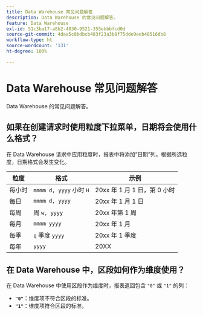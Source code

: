 ```yaml
---
title: Data Warehouse 常见问题解答
description: Data Warehouse 的常见问题解答。
feature: Data Warehouse
exl-id: 51c3ba17-a8b2-4030-9521-355ebbbfcd0d
source-git-commit: 4daa5c8bdbcb483f23a3b8f75dde9eeb48516db8
workflow-type: ht
source-wordcount: '131'
ht-degree: 100%

---
```


# Data Warehouse 常见问题解答

Data Warehouse 的常见问题解答。

## 如果在创建请求时使用粒度下拉菜单，日期将会使用什么格式？

在 Data Warehouse 请求中应用粒度时，报表中将添加“日期”列。根据所选粒度，日期格式会发生变化。

| 粒度 | 格式 | 示例 |
| --- | --- | --- |
| 每小时 | `mmmm d, yyyy` 小时 `H` | 20xx 年 1 月 1 日，第 0 小时 |
| 每日 | `mmmm d, yyyy` | 20xx 年 1 月 1 日 |
| 每周 | 周 `w, yyyy` | 20xx 年第 1 周  |
| 每月 | `mmmm yyyy` | 20xx 年 1 月 |
| 每季 | `q` 季度 `yyyy` | 20xx 年 1 季度 |
| 每年 | `yyyy` | 20XX |

## 在 Data Warehouse 中，区段如何作为维度使用？

在 Data Warehouse 中使用区段作为维度时，报表返回包含 `"0"` 或 `"1"` 的列：

* **`"0"`**：维度项不符合区段的标准。
* **`"1"`**：维度项符合区段的标准。
